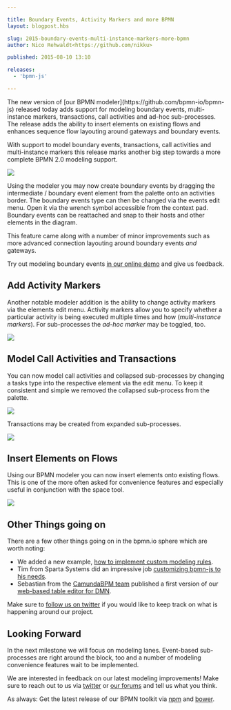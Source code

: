 ```yaml
---

title: Boundary Events, Activity Markers and more BPMN
layout: blogpost.hbs

slug: 2015-boundary-events-multi-instance-markers-more-bpmn
author: Nico Rehwaldt<https://github.com/nikku>

published: 2015-08-10 13:10

releases:
  - 'bpmn-js'

---
```



<p class="introduction">
  The new version of [our BPMN modeler](https://github.com/bpmn-io/bpmn-js) released today adds support for modeling boundary events, multi-instance markers, transactions, call activities and ad-hoc sub-processes. The release adds the ability to insert elements on existing flows and enhances sequence flow layouting around gateways and boundary events.
</p>

<!-- continue -->

With support to model boundary events, transactions, call activities and multi-instance markers this release marks another big step towards a more complete BPMN 2.0 modeling support.

<div class="figure">
  <a href="http://demo.bpmn.io/new">
    <img src="{{ assets }}/attachments/blog/2015/010-boundary-events.gif">
  </a>
</div>

Using the modeler you may now create boundary events by dragging the intermediate / boundary event element from the palette onto an activities border. The boundary events type can then be changed via the events edit menu. Open it via the wrench symbol accessible from the context pad. Boundary events can be reattached and snap to their hosts and other elements in the diagram.

This feature came along with a number of minor improvements such as more advanced connection layouting around boundary events _and_ gateways.

Try out modeling boundary events [in our online demo](http://demo.bpmn.io) and give us feedback.


## Add Activity Markers

Another notable modeler addition is the ability to change activity markers via the elements edit menu. Activity markers allow you to specify whether a particular activity is being executed multiple times and how (_multi-instance markers_). For sub-processes the _ad-hoc marker_ may be toggled, too.

<div class="figure">
  <img src="{{ assets }}/attachments/blog/2015/010-activity-markers.gif">
</div>


## Model Call Activities and Transactions

You can now model call activities and collapsed sub-processes by changing a tasks type into the respective element via the edit menu. To keep it consistent and simple we removed the collapsed sub-process from the palette.

<div class="figure">
  <img src="{{ assets }}/attachments/blog/2015/010-morph-call-activity.gif">
</div>

Transactions may be created from expanded sub-processes.

<div class="figure">
  <img src="{{ assets }}/attachments/blog/2015/010-morph-transaction.gif">
</div>


## Insert Elements on Flows

Using our BPMN modeler you can now insert elements onto existing flows. This is one of the more often asked for convenience features and especially useful in conjunction with the space tool.

<div class="figure">
  <img src="{{ assets }}/attachments/blog/2015/010-create-on-flow.gif">
</div>


## Other Things going on

There are a few other things going on in the bpmn.io sphere which are worth noting:

* We added a new example, [how to implement custom modeling rules](https://github.com/bpmn-io/bpmn-js-examples/tree/master/custom-modeling-rules).
* Tim from Sparta Systems did an impressive job [customizing bpmn-js to his needs](http://bpmn.io/blog/posts/2015-locking-down-bpmn-js.html).
* Sebastian from the [CamundaBPM team](http://camunda.org/) published a first version of our [web-based table editor for DMN](http://blog.camunda.org/2015/08/first-version-of-dmnio-released.html).

Make sure to [follow us on twitter](https://twitter.com/bpmn_io) if you would like to keep track on what is happening around our project.


## Looking Forward

In the next milestone we will focus on modeling lanes. Event-based sub-processes are right around the block, too and a number of modeling convenience features wait to be implemented.

We are interested in feedback on our latest modeling improvements! Make sure to reach out to us via [twitter](https://twitter.com/bpmn_io) or [our forums](https://forum.bpmn.io) and tell us what you think.


As always: Get the latest release of our BPMN toolkit via [npm](https://www.npmjs.com/package/bpmn-js) and [bower](https://github.com/bpmn-io/bower-bpmn-js).